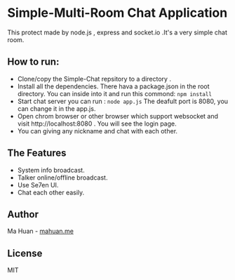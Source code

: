 Simple-Multi-Room Chat Application
===

This protect made by node.js , express and socket.io .It's a very simple chat room.

How to run:
------
* Clone/copy the Simple-Chat repsitory to a directory .
* Install all the dependencies. There hava a package.json in the root directory. You can inside into it and run this commond:
		`npm install`
* Start chat server you can run :
		`node app.js`
  The deafult port is 8080, you can change it in the app.js.
* Open chrom browser or other browser which support websocket and visit http://localhost:8080 . You will see the login page.
* You can giving any nickname and chat with each other.

The Features
------
* System info broadcast.
* Talker online/offline broadcast.
* Use Se7en UI.
* Chat each other easily.

Author
------

Ma Huan - [mahuan.me](http://mahuan.me/)

License
------
MIT
